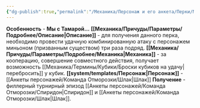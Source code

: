 ```yaml
---
{"dg-publish":true,"permalink":"/Механика/Персонаж и его анкета/Перки/Мы с Тамарой/","noteIcon":"","created":"2025-07-12T09:55:52.595+03:00","updated":"2025-07-29T23:55:57.898+03:00"}
---
```


**Особенность** - **Мы с Тамарой...**
**[[Механика/Причуды/Параметры/Подробнее/Описание\|Описание]]** - для получения данного перка, необходимо провести удачную комбинированную атаку с персонажем миньоном (призванным существом) три раза подряд. 
**[[Механика/Причуды/Параметры/Подробнее/Механика\|Механика]]** - за кооперацию, совершение совместного действия, получает возможность [[Механика/Термины/Кубики/Броски кубиков на удачу\|перебросить]] у кубик.
**[[system/templates/Персонаж\|Персонаж]]** - [[Анкеты персонажей/Команда Отморозки/Шлак\|Шлак]]
**Получение** - филлерный турнирный эпизод [[Анкеты персонажей/Команда Отморозки/Спиридон\|Спиридон]] и [[Анкеты персонажей/Команда Отморозки/Шлак\|Шлак]]. 